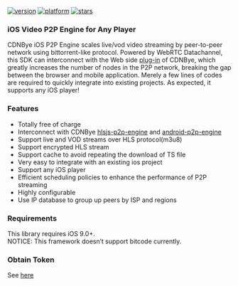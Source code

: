 

<a href="https://cocoapods.org/pods/CDNByeSDK"><img src="https://img.shields.io/cocoapods/v/CDNByeSDK.svg?style=flat" alt="version"></a>
<a href="https://cocoapods.org/pods/CDNByeSDK"><img src="https://img.shields.io/cocoapods/p/CDNByeSDK.svg?style=flat" alt="platform"></a>
<a href="https://github.com/cdnbye/ios-p2p-engine"><img src="https://img.shields.io/github/stars/cdnbye/ios-p2p-engine.svg?style=social&label=Star" alt="stars"></a>

### iOS Video P2P Engine for Any Player
CDNBye iOS P2P Engine scales live/vod video streaming by peer-to-peer network using bittorrent-like protocol. Powered by WebRTC Datachannel, this SDK can interconnect with the Web side [plug-in](https://github.com/cdnbye/hlsjs-p2p-engine) of CDNBye, which greatly increases the number of nodes in the P2P network, breaking the gap between the browser and mobile application. Merely a few lines of codes are required to quickly integrate into existing projects. As expected, it supports any iOS player!

### Features
- Totally free of charge
- Interconnect with CDNBye [hlsjs-p2p-engine](https://github.com/cdnbye/hlsjs-p2p-engine) and [android-p2p-engine](https://github.com/cdnbye/android-p2p-engine)
- Support live and VOD streams over HLS protocol(m3u8)
- Support encrypted HLS stream
- Support cache to avoid repeating the download of TS file
- Very easy to  integrate with an existing ios project
- Support any iOS player
- Efficient scheduling policies to enhance the performance of P2P streaming
- Highly configurable
- Use IP database to group up peers by ISP and regions

### Requirements
This library requires iOS 9.0+.
<br>NOTICE: This framework doesn’t support bitcode currently.

### Obtain Token
See [here](/en/bindings.md?id=app-id-and-token)
